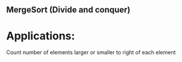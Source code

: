 ## MergeSort (Divide and conquer)

# Applications:
Count number of elements larger or smaller to right of each element
